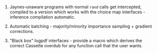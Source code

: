 1. Jaynes-unaware programs with normal `rand` calls get intercepted, compiled to a version which works with the choice map interfaces - inference compilation automatic.

2. Automatic batching - majority/minority importance sampling + gradient corrections.

3. "Black box" logpdf interfaces - provide a macro which derives the correct Cassette overdub for any function call that the user wants.
